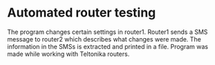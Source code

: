 # Automated router testing
The program changes certain settings in router1. Router1 sends a SMS message to router2 which describes what changes were made. The information in the SMSs is extracted and printed in a file. Program was made while working with Teltonika routers.
